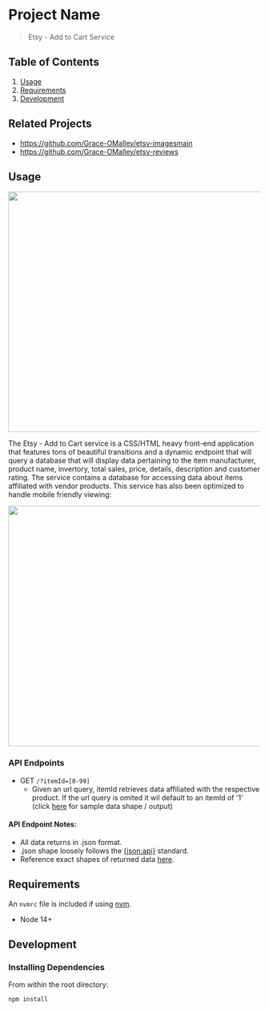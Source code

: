 # Project Name

> Etsy - Add to Cart Service

## Table of Contents

1. [Usage](#Usage)
1. [Requirements](#requirements)
1. [Development](#development)

## Related Projects

  - https://github.com/Grace-OMalley/etsy-imagesmain
  - https://github.com/Grace-OMalley/etsy-reviews

## Usage

<img src="https://drive.google.com/file/d/1J-HabLBJBc6C_OXqJay3Mv7vmmitItc6/preview" width="640" height="480" allow="autoplay"></img>

The Etsy - Add to Cart service is a CSS/HTML heavy front-end application that features tons of beautiful transitions and a dynamic endpoint that will query a database that will display data pertaining to the item manufacturer, product name, invertory, total sales, price, details, description and customer rating. The service contains a database for accessing data about items affiliated with vendor products. This service has also been optimized to handle mobile friendly viewing:

<img src="https://drive.google.com/file/d/1szV2xPcXoLVHfmJttu1K1pCcw_dRxerG/preview" width="640" height="480" allow="autoplay"></img>

### API Endpoints
+ GET `/?itemId=[0-99]`
  - Given an url query, itemId retrieves data affiliated with the respective product. If the url query is omited it wil default to an itemId of '1' (click [here](example-data/get_{trailId}_photos.json) for sample data shape / output)

#### API Endpoint Notes:
+ All data returns in .json format.
+ .json shape loosely follows the [{json:api}](https://jsonapi.org/) standard.
+ Reference exact shapes of returned data [here](sampleDataAPI.js).

## Requirements

An `nvmrc` file is included if using [nvm](https://github.com/creationix/nvm).

- Node 14+

## Development

### Installing Dependencies

From within the root directory:

```sh
npm install
```